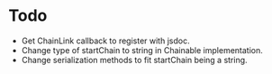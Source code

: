 Todo
====

*   Get ChainLink callback to register with jsdoc.
*   Change type of startChain to string in Chainable implementation.
*   Change serialization methods to fit startChain being a string.
